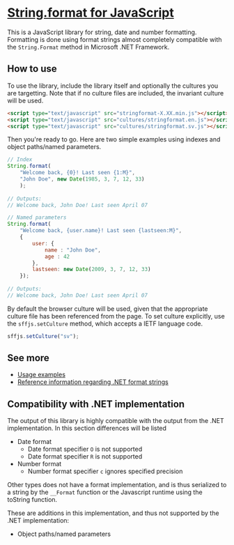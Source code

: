 ﻿
# [String.format for JavaScript](http://mstr.se/sffjs)

This is a JavaScript library for string, date and number formatting. Formatting 
is done using format strings almost completely compatible with the `String.Format` 
method in Microsoft .NET Framework.

## How to use

To use the library, include the library itself and optionally the cultures you 
are targetting. Note that if no culture files are included, the invariant 
culture will be used.

```HTML
<script type="text/javascript" src="stringformat-X.XX.min.js"></script>
<script type="text/javascript" src="cultures/stringformat.en.js"></script>
<script type="text/javascript" src="cultures/stringformat.sv.js"></script>
```

Then you're ready to go. Here are two simple examples using indexes and object
paths/named parameters.

```JavaScript
// Index
String.format(
    "Welcome back, {0}! Last seen {1:M}", 
    "John Doe", new Date(1985, 3, 7, 12, 33)
    );
    
// Outputs: 
// Welcome back, John Doe! Last seen April 07

// Named parameters
String.format(
    "Welcome back, {user.name}! Last seen {lastseen:M}", 
    { 
        user: {
            name : "John Doe", 
            age : 42
        },
        lastseen: new Date(2009, 3, 7, 12, 33) 
    });
    
// Outputs: 
// Welcome back, John Doe! Last seen April 07
```

By default the browser culture will be used, given that the appropriate culture 
file has been referenced from the page. To set culture explicitly, use the 
`sffjs.setCulture` method, which accepts a IETF language code.

```JavaScript
sffjs.setCulture("sv");
```

## See more

* [Usage examples](http://mstr.se/sffjs)
* [Reference information regarding .NET format strings](http://msdn.microsoft.com/en-us/library/system.string.format.aspx)

## Compatibility with .NET implementation

The output of this library is highly compatible with the output from the .NET 
implementation. In this section differences will be listed

* Date format
    * Date format specifier `O` is not supported
    * Date format specifier `R` is not supported
* Number format
    * Number format specifier `c` ignores specified precision

Other types does not have a format implementation, and is thus serialized to a 
string by the `__Format` function or the Javascript runtime using the toString function.

These are additions in this implementation, and thus not supported by the .NET implementation:

* Object paths/named parameters


